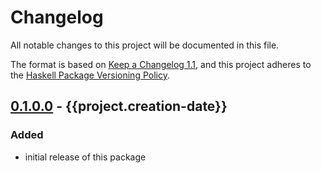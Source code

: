 # Changelog

All notable changes to this project will be documented in this file.

The format is based on [Keep a Changelog 1.1](https://keepachangelog.com/en/1.1.0/),
and this project adheres to the [Haskell Package Versioning Policy](https://pvp.haskell.org/).

## [0.1.0.0] - {{project.creation-date}}

### Added

- initial release of this package

[0.1.0.0]: https://github.com/{{project.repo}}/releases/tag/v0..1.0.0
